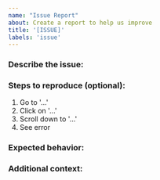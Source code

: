 ```yaml
---
name: "Issue Report"
about: Create a report to help us improve
title: '[ISSUE]'
labels: 'issue'
---
```


### Describe the issue:
<!--
Please provide a clear and concise description of what the bug is and include code sample, screenshoots or videos if needed.
-->

### Steps to reproduce (optional):
1. Go to '...'
2. Click on '...'
3. Scroll down to '...'
4. See error

### Expected behavior:
<!--
A clear and concise description of what you expected to happen.
-->

### Additional context:
<!--
Add any other context about the report here.
-->
